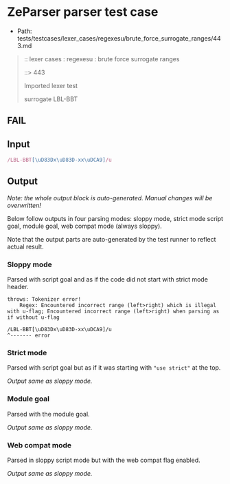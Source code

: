 # ZeParser parser test case

- Path: tests/testcases/lexer_cases/regexesu/brute_force_surrogate_ranges/443.md

> :: lexer cases : regexesu : brute force surrogate ranges
>
> ::> 443
>
> Imported lexer test
>
> surrogate LBL-BBT

## FAIL

## Input

`````js
/LBL-BBT[\uD83Dx\uD83D-xx\uDCA9]/u
`````

## Output

_Note: the whole output block is auto-generated. Manual changes will be overwritten!_

Below follow outputs in four parsing modes: sloppy mode, strict mode script goal, module goal, web compat mode (always sloppy).

Note that the output parts are auto-generated by the test runner to reflect actual result.

### Sloppy mode

Parsed with script goal and as if the code did not start with strict mode header.

`````
throws: Tokenizer error!
    Regex: Encountered incorrect range (left>right) which is illegal with u-flag; Encountered incorrect range (left>right) when parsing as if without u-flag

/LBL-BBT[\uD83Dx\uD83D-xx\uDCA9]/u
^------- error
`````

### Strict mode

Parsed with script goal but as if it was starting with `"use strict"` at the top.

_Output same as sloppy mode._

### Module goal

Parsed with the module goal.

_Output same as sloppy mode._

### Web compat mode

Parsed in sloppy script mode but with the web compat flag enabled.

_Output same as sloppy mode._
